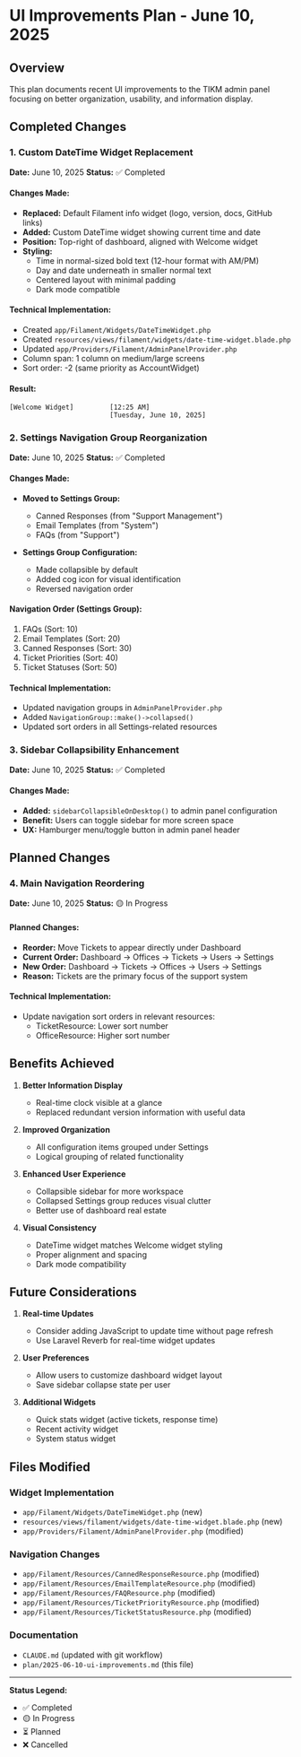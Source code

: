 # UI Improvements Plan - June 10, 2025

## Overview
This plan documents recent UI improvements to the TIKM admin panel focusing on better organization, usability, and information display.

## Completed Changes

### 1. Custom DateTime Widget Replacement
**Date:** June 10, 2025
**Status:** ✅ Completed

#### Changes Made:
- **Replaced:** Default Filament info widget (logo, version, docs, GitHub links)
- **Added:** Custom DateTime widget showing current time and date
- **Position:** Top-right of dashboard, aligned with Welcome widget
- **Styling:** 
  - Time in normal-sized bold text (12-hour format with AM/PM)
  - Day and date underneath in smaller normal text
  - Centered layout with minimal padding
  - Dark mode compatible

#### Technical Implementation:
- Created `app/Filament/Widgets/DateTimeWidget.php`
- Created `resources/views/filament/widgets/date-time-widget.blade.php`
- Updated `app/Providers/Filament/AdminPanelProvider.php`
- Column span: 1 column on medium/large screens
- Sort order: -2 (same priority as AccountWidget)

#### Result:
```
[Welcome Widget]         [12:25 AM]
                         [Tuesday, June 10, 2025]
```

### 2. Settings Navigation Group Reorganization
**Date:** June 10, 2025
**Status:** ✅ Completed

#### Changes Made:
- **Moved to Settings Group:**
  - Canned Responses (from "Support Management")
  - Email Templates (from "System")
  - FAQs (from "Support")
  
- **Settings Group Configuration:**
  - Made collapsible by default
  - Added cog icon for visual identification
  - Reversed navigation order

#### Navigation Order (Settings Group):
1. FAQs (Sort: 10)
2. Email Templates (Sort: 20)
3. Canned Responses (Sort: 30)
4. Ticket Priorities (Sort: 40)
5. Ticket Statuses (Sort: 50)

#### Technical Implementation:
- Updated navigation groups in `AdminPanelProvider.php`
- Added `NavigationGroup::make()->collapsed()`
- Updated sort orders in all Settings-related resources

### 3. Sidebar Collapsibility Enhancement
**Date:** June 10, 2025
**Status:** ✅ Completed

#### Changes Made:
- **Added:** `sidebarCollapsibleOnDesktop()` to admin panel configuration
- **Benefit:** Users can toggle sidebar for more screen space
- **UX:** Hamburger menu/toggle button in admin panel header

## Planned Changes

### 4. Main Navigation Reordering
**Date:** June 10, 2025
**Status:** 🟡 In Progress

#### Planned Changes:
- **Reorder:** Move Tickets to appear directly under Dashboard
- **Current Order:** Dashboard → Offices → Tickets → Users → Settings
- **New Order:** Dashboard → Tickets → Offices → Users → Settings
- **Reason:** Tickets are the primary focus of the support system

#### Technical Implementation:
- Update navigation sort orders in relevant resources:
  - TicketResource: Lower sort number
  - OfficeResource: Higher sort number

## Benefits Achieved

1. **Better Information Display**
   - Real-time clock visible at a glance
   - Replaced redundant version information with useful data

2. **Improved Organization**
   - All configuration items grouped under Settings
   - Logical grouping of related functionality

3. **Enhanced User Experience**
   - Collapsible sidebar for more workspace
   - Collapsed Settings group reduces visual clutter
   - Better use of dashboard real estate

4. **Visual Consistency**
   - DateTime widget matches Welcome widget styling
   - Proper alignment and spacing
   - Dark mode compatibility

## Future Considerations

1. **Real-time Updates**
   - Consider adding JavaScript to update time without page refresh
   - Use Laravel Reverb for real-time widget updates

2. **User Preferences**
   - Allow users to customize dashboard widget layout
   - Save sidebar collapse state per user

3. **Additional Widgets**
   - Quick stats widget (active tickets, response time)
   - Recent activity widget
   - System status widget

## Files Modified

### Widget Implementation
- `app/Filament/Widgets/DateTimeWidget.php` (new)
- `resources/views/filament/widgets/date-time-widget.blade.php` (new)
- `app/Providers/Filament/AdminPanelProvider.php` (modified)

### Navigation Changes
- `app/Filament/Resources/CannedResponseResource.php` (modified)
- `app/Filament/Resources/EmailTemplateResource.php` (modified)
- `app/Filament/Resources/FAQResource.php` (modified)
- `app/Filament/Resources/TicketPriorityResource.php` (modified)
- `app/Filament/Resources/TicketStatusResource.php` (modified)

### Documentation
- `CLAUDE.md` (updated with git workflow)
- `plan/2025-06-10-ui-improvements.md` (this file)

---

**Status Legend:**
- ✅ Completed
- 🟡 In Progress  
- ⏳ Planned
- ❌ Cancelled
